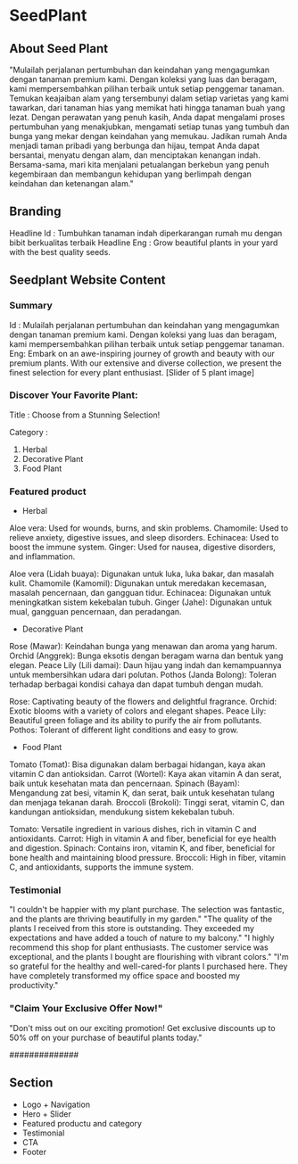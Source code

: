 # SeedPlant

## About Seed Plant

"Mulailah perjalanan pertumbuhan dan keindahan yang mengagumkan dengan tanaman premium kami. Dengan koleksi yang luas dan beragam, kami mempersembahkan pilihan terbaik untuk setiap penggemar tanaman. Temukan keajaiban alam yang tersembunyi dalam setiap varietas yang kami tawarkan, dari tanaman hias yang memikat hati hingga tanaman buah yang lezat. Dengan perawatan yang penuh kasih, Anda dapat mengalami proses pertumbuhan yang menakjubkan, mengamati setiap tunas yang tumbuh dan bunga yang mekar dengan keindahan yang memukau. Jadikan rumah Anda menjadi taman pribadi yang berbunga dan hijau, tempat Anda dapat bersantai, menyatu dengan alam, dan menciptakan kenangan indah. Bersama-sama, mari kita menjalani petualangan berkebun yang penuh kegembiraan dan membangun kehidupan yang berlimpah dengan keindahan dan ketenangan alam."

## Branding

Headline Id : Tumbuhkan tanaman indah diperkarangan rumah mu dengan bibit berkualitas terbaik
Headline Eng : Grow beautiful plants in your yard with the best quality seeds.

## Seedplant Website Content

### Summary

Id : Mulailah perjalanan pertumbuhan dan keindahan yang mengagumkan dengan tanaman premium kami. Dengan koleksi yang luas dan beragam, kami mempersembahkan pilihan terbaik untuk setiap penggemar tanaman.
Eng: Embark on an awe-inspiring journey of growth and beauty with our premium plants. With our extensive and diverse collection, we present the finest selection for every plant enthusiast.
[Slider of 5 plant image]

### Discover Your Favorite Plant:

Title : Choose from a Stunning Selection!

Category :

1. Herbal
2. Decorative Plant
3. Food Plant

### Featured product

- Herbal

Aloe vera: Used for wounds, burns, and skin problems.
Chamomile: Used to relieve anxiety, digestive issues, and sleep disorders.
Echinacea: Used to boost the immune system.
Ginger: Used for nausea, digestive disorders, and inflammation.

Aloe vera (Lidah buaya): Digunakan untuk luka, luka bakar, dan masalah kulit.
Chamomile (Kamomil): Digunakan untuk meredakan kecemasan, masalah pencernaan, dan gangguan tidur.
Echinacea: Digunakan untuk meningkatkan sistem kekebalan tubuh.
Ginger (Jahe): Digunakan untuk mual, gangguan pencernaan, dan peradangan.

- Decorative Plant

Rose (Mawar): Keindahan bunga yang menawan dan aroma yang harum.
Orchid (Anggrek): Bunga eksotis dengan beragam warna dan bentuk yang elegan.
Peace Lily (Lili damai): Daun hijau yang indah dan kemampuannya untuk membersihkan udara dari polutan.
Pothos (Janda Bolong): Toleran terhadap berbagai kondisi cahaya dan dapat tumbuh dengan mudah.

Rose: Captivating beauty of the flowers and delightful fragrance.
Orchid: Exotic blooms with a variety of colors and elegant shapes.
Peace Lily: Beautiful green foliage and its ability to purify the air from pollutants.
Pothos: Tolerant of different light conditions and easy to grow.

- Food Plant

Tomato (Tomat): Bisa digunakan dalam berbagai hidangan, kaya akan vitamin C dan antioksidan.
Carrot (Wortel): Kaya akan vitamin A dan serat, baik untuk kesehatan mata dan pencernaan.
Spinach (Bayam): Mengandung zat besi, vitamin K, dan serat, baik untuk kesehatan tulang dan menjaga tekanan darah.
Broccoli (Brokoli): Tinggi serat, vitamin C, dan kandungan antioksidan, mendukung sistem kekebalan tubuh.

Tomato: Versatile ingredient in various dishes, rich in vitamin C and antioxidants.
Carrot: High in vitamin A and fiber, beneficial for eye health and digestion.
Spinach: Contains iron, vitamin K, and fiber, beneficial for bone health and maintaining blood pressure.
Broccoli: High in fiber, vitamin C, and antioxidants, supports the immune system.

### Testimonial

"I couldn't be happier with my plant purchase. The selection was fantastic, and the plants are thriving beautifully in my garden."
"The quality of the plants I received from this store is outstanding. They exceeded my expectations and have added a touch of nature to my balcony."
"I highly recommend this shop for plant enthusiasts. The customer service was exceptional, and the plants I bought are flourishing with vibrant colors."
"I'm so grateful for the healthy and well-cared-for plants I purchased here. They have completely transformed my office space and boosted my productivity."

### "Claim Your Exclusive Offer Now!"

"Don't miss out on our exciting promotion! Get exclusive discounts up to 50% off on your purchase of beautiful plants today."

##############

## Section

- Logo + Navigation
- Hero + Slider
- Featured productu and category
- Testimonial
- CTA
- Footer
